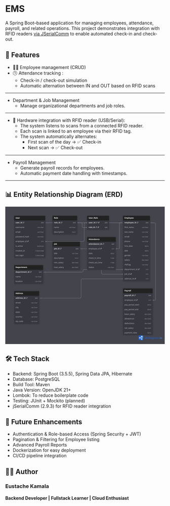# EMS
A Spring Boot–based application for managing employees, attendance, payroll, and related operations.
This project demonstrates integration with RFID readers [via JSerialComm](https://fazecast.github.io/jSerialComm/) to enable automated check-in and check-out.

## 📌 Features
* 👨‍💼 Employee management (CRUD)
* 🕒 Attendance tracking : 
  * Check-in / check-out simulation
  * Automatic alternation between IN and OUT based on RFID scans
---
* Department & Job Management
  * Manage organizational departments and job roles.
---
* 📡 Hardware integration with RFID reader (USB/Serial):
  * The system listens to scans from a connected RFID reader.
  * Each scan is linked to an employee via their RFID tag.
  * The system automatically alternates:
    * First scan of the day → ✅ Check-in
    * Next scan → ✅ Check-out
---
* Payroll Management
  * Generate payroll records for employees.
  * Automatic payment date handling with timestamps.
---
## 📊 Entity Relationship Diagram (ERD)
![Employee Management ERD](./docs/EmployeeManagement.png)
  
## 🛠️ Tech Stack
* Backend: Spring Boot (3.5.5), Spring Data JPA, Hibernate
* Database: PostgreSQL
* Build Tool: Maven
* Java Version: OpenJDK 21+
* Lombok: To reduce boilerplate code
* Testing: JUnit + Mockito (planned)
* jSerialComm (2.9.3) for RFID reader integration

## 🔮 Future Enhancements
* Authentication & Role-based Access (Spring Security + JWT)
* Pagination & Filtering for Employee listing
* Advanced Payroll Reports
* Dockerization for easy deployment
* CI/CD pipeline integration

## 👨‍💻 Author
### Eustache Kamala
#### Backend Developer | Fullstack Learner | Cloud Enthusiast
